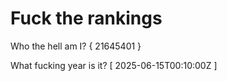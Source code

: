 # Fuck the rankings

Who the hell am I?
{ 21645401 }

What fucking year is it?
[ 2025-06-15T00:10:00Z ]
